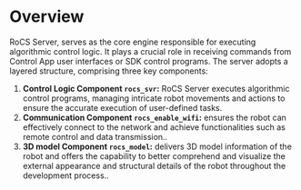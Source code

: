 

# Overview

RoCS Server, serves as the core engine responsible for executing algorithmic control logic. It plays a crucial role in receiving commands from Control App user interfaces or SDK control programs. The server adopts a layered structure, comprising three key components:

1. **Control Logic Component `rocs_svr`:** RoCS Server executes algorithmic control programs, managing intricate robot movements and actions to ensure the accurate execution of user-defined tasks.
2. **Communication Component `rocs_enable_wifi`:** ensures the robot can effectively connect to the network and achieve functionalities such as remote control and data transmission..
3. **3D model Component `rocs_model`:** delivers 3D model information of the robot and offers the capability to better comprehend and visualize the external appearance and structural details of the robot throughout the development process..
